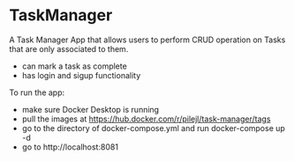 # TaskManager
A Task Manager App that allows users to perform CRUD operation on Tasks that are only associated to them. 
- can mark a task as complete
- has login and sigup functionality

To run the app:
- make sure Docker Desktop is running
- pull the images at https://hub.docker.com/r/pilejl/task-manager/tags
- go to the directory of docker-compose.yml and run docker-compose up -d
- go to http://localhost:8081
